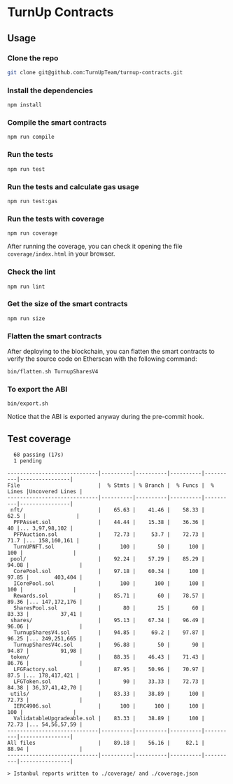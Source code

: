 # TurnUp Contracts

## Usage

### Clone the repo

```bash
git clone git@github.com:TurnUpTeam/turnup-contracts.git
```

### Install the dependencies

```
npm install
```

### Compile the smart contracts

```
npm run compile
```

### Run the tests

```
npm run test
```

### Run the tests and calculate gas usage

```
npm run test:gas
```

### Run the tests with coverage

```
npm run coverage
```

After running the coverage, you can check it opening the file `coverage/index.html` in your browser.

### Check the lint

```
npm run lint
```

### Get the size of the smart contracts

```
npm run size
```

### Flatten the smart contracts

After deploying to the blockchain, you can flatten the smart contracts to verify the source code on Etherscan with the following command:

```
bin/flatten.sh TurnupSharesV4
```

### To export the ABI

```
bin/export.sh
```

Notice that the ABI is exported anyway during the pre-commit hook.

## Test coverage

```
  68 passing (17s)
  1 pending

-----------------------------|----------|----------|----------|----------|----------------|
File                         |  % Stmts | % Branch |  % Funcs |  % Lines |Uncovered Lines |
-----------------------------|----------|----------|----------|----------|----------------|
 nft/                        |    65.63 |    41.46 |    58.33 |     62.5 |                |
  PFPAsset.sol               |    44.44 |    15.38 |    36.36 |       40 |... 3,97,98,102 |
  PFPAuction.sol             |    72.73 |     53.7 |    72.73 |     71.7 |... 158,160,161 |
  TurnUPNFT.sol              |      100 |       50 |      100 |      100 |                |
 pool/                       |    92.24 |    57.29 |    85.29 |    94.08 |                |
  CorePool.sol               |    97.18 |    60.34 |      100 |    97.85 |        403,404 |
  ICorePool.sol              |      100 |      100 |      100 |      100 |                |
  Rewards.sol                |    85.71 |       60 |    78.57 |    89.36 |... 147,172,176 |
  SharesPool.sol             |       80 |       25 |       60 |    83.33 |          37,41 |
 shares/                     |    95.13 |    67.34 |    96.49 |    96.06 |                |
  TurnupSharesV4.sol         |    94.85 |     69.2 |    97.87 |    96.25 |... 249,251,665 |
  TurnupSharesV4c.sol        |    96.88 |       50 |       90 |    94.87 |          91,98 |
 token/                      |    88.35 |    46.43 |    71.43 |    86.76 |                |
  LFGFactory.sol             |    87.95 |    50.96 |    70.97 |     87.5 |... 178,417,421 |
  LFGToken.sol               |       90 |    33.33 |    72.73 |    84.38 | 36,37,41,42,70 |
 utils/                      |    83.33 |    38.89 |      100 |    72.73 |                |
  IERC4906.sol               |      100 |      100 |      100 |      100 |                |
  ValidatableUpgradeable.sol |    83.33 |    38.89 |      100 |    72.73 |... 54,56,57,59 |
-----------------------------|----------|----------|----------|----------|----------------|
All files                    |    89.18 |    56.16 |     82.1 |    88.94 |                |
-----------------------------|----------|----------|----------|----------|----------------|

> Istanbul reports written to ./coverage/ and ./coverage.json

```
